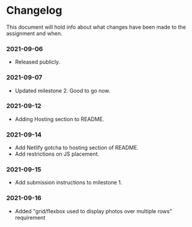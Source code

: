 # Changelog

This document will hold info about what changes have been made to the assignment and when.

### 2021-09-06

- Released publicly.

### 2021-09-07

- Updated milestone 2. Good to go now.

### 2021-09-12

- Adding Hosting section to README.

### 2021-09-14

- Add Netlify gotcha to hosting section of README.
- Add restrictions on JS placement.

### 2021-09-15

- Add submission instructions to milestone 1.

### 2021-09-16

- Added "grid/flexbox used to display photos over multiple rows" requirement
